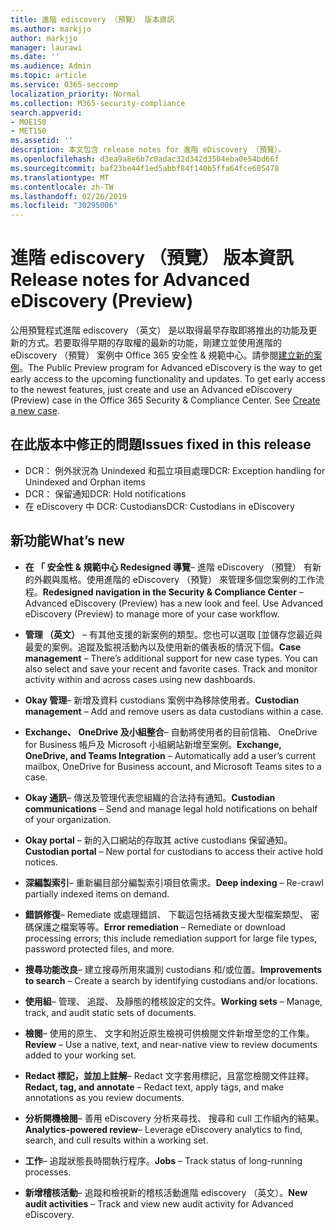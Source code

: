 ```yaml
---
title: 進階 ediscovery （預覽） 版本資訊
ms.author: markjjo
author: markjjo
manager: laurawi
ms.date: ''
ms.audience: Admin
ms.topic: article
ms.service: O365-seccomp
localization_priority: Normal
ms.collection: M365-security-compliance
search.appverid:
- MOE150
- MET150
ms.assetid: ''
description: 本文包含 release notes for 進階 eDiscovery （預覽）。
ms.openlocfilehash: d3ea9a8e6b7c0adac32d342d3504eba0e54bd66f
ms.sourcegitcommit: baf23be44f1ed5abbf84f140b5ffa64fce605478
ms.translationtype: MT
ms.contentlocale: zh-TW
ms.lasthandoff: 02/26/2019
ms.locfileid: "30295006"
---
```

# <a name="release-notes-for-advanced-ediscovery-preview"></a><span data-ttu-id="fa52d-103">進階 ediscovery （預覽） 版本資訊</span><span class="sxs-lookup"><span data-stu-id="fa52d-103">Release notes for Advanced eDiscovery (Preview)</span></span>

<span data-ttu-id="fa52d-p101">公用預覽程式進階 ediscovery （英文） 是以取得最早存取即將推出的功能及更新的方式。若要取得早期的存取權的最新的功能，剛建立並使用進階的 eDiscovery （預覽） 案例中 Office 365 安全性 & 規範中心。請參閱[建立新的案例](create-new-ediscovery-case.md)。</span><span class="sxs-lookup"><span data-stu-id="fa52d-p101">The Public Preview program for Advanced eDiscovery is the way to get early access to the upcoming functionality and updates. To get early access to the newest features, just create and use an Advanced eDiscovery (Preview) case in the Office 365 Security & Compliance Center. See [Create a new case](create-new-ediscovery-case.md).</span></span>

## <a name="issues-fixed-in-this-release"></a><span data-ttu-id="fa52d-107">在此版本中修正的問題</span><span class="sxs-lookup"><span data-stu-id="fa52d-107">Issues fixed in this release</span></span>

- <span data-ttu-id="fa52d-108">DCR： 例外狀況為 Unindexed 和孤立項目處理</span><span class="sxs-lookup"><span data-stu-id="fa52d-108">DCR: Exception handling for Unindexed and Orphan items</span></span>
- <span data-ttu-id="fa52d-109">DCR： 保留通知</span><span class="sxs-lookup"><span data-stu-id="fa52d-109">DCR: Hold notifications</span></span>
- <span data-ttu-id="fa52d-110">在 eDiscovery 中 DCR: Custodians</span><span class="sxs-lookup"><span data-stu-id="fa52d-110">DCR: Custodians in eDiscovery</span></span>

## <a name="whats-new"></a><span data-ttu-id="fa52d-111">新功能</span><span class="sxs-lookup"><span data-stu-id="fa52d-111">What’s new</span></span>

- <span data-ttu-id="fa52d-p102">**在 「 安全性 & 規範中心 Redesigned 導覽**– 進階 eDiscovery （預覽） 有新的外觀與風格。使用進階的 eDiscovery （預覽） 來管理多個您案例的工作流程。</span><span class="sxs-lookup"><span data-stu-id="fa52d-p102">**Redesigned navigation in the Security & Compliance Center** – Advanced eDiscovery (Preview) has a new look and feel. Use Advanced eDiscovery (Preview) to manage more of your case workflow.</span></span>

- <span data-ttu-id="fa52d-p103">**管理 （英文）** – 有其他支援的新案例的類型。您也可以選取 [並儲存您最近與最愛的案例。追蹤及監視活動內以及使用新的儀表板的情況下個。</span><span class="sxs-lookup"><span data-stu-id="fa52d-p103">**Case management** – There’s additional support for new case types. You can also select and save your recent and favorite cases. Track and monitor activity within and across cases using new dashboards.</span></span>

- <span data-ttu-id="fa52d-117">**Okay 管理**– 新增及資料 custodians 案例中為移除使用者。</span><span class="sxs-lookup"><span data-stu-id="fa52d-117">**Custodian management** – Add and remove users as data custodians within a case.</span></span>

- <span data-ttu-id="fa52d-118">**Exchange、 OneDrive 及小組整合**– 自動將使用者的目前信箱、 OneDrive for Business 帳戶及 Microsoft 小組網站新增至案例。</span><span class="sxs-lookup"><span data-stu-id="fa52d-118">**Exchange, OneDrive, and Teams Integration** – Automatically add a user’s current mailbox, OneDrive for Business account, and Microsoft Teams sites to a case.</span></span> 

- <span data-ttu-id="fa52d-119">**Okay 通訊**– 傳送及管理代表您組織的合法持有通知。</span><span class="sxs-lookup"><span data-stu-id="fa52d-119">**Custodian communications** – Send and manage legal hold notifications on behalf of your organization.</span></span>

- <span data-ttu-id="fa52d-120">**Okay portal** – 新的入口網站的存取其 active custodians 保留通知。</span><span class="sxs-lookup"><span data-stu-id="fa52d-120">**Custodian portal** – New portal for custodians to access their active hold notices.</span></span>

- <span data-ttu-id="fa52d-121">**深編製索引**– 重新編目部分編製索引項目依需求。</span><span class="sxs-lookup"><span data-stu-id="fa52d-121">**Deep indexing** – Re-crawl partially indexed items on demand.</span></span>

- <span data-ttu-id="fa52d-122">**錯誤修復**– Remediate 或處理錯誤、 下載這包括補救支援大型檔案類型、 密碼保護之檔案等等。</span><span class="sxs-lookup"><span data-stu-id="fa52d-122">**Error remediation** – Remediate or download processing errors; this include remediation support for large file types, password protected files, and more.</span></span> 

- <span data-ttu-id="fa52d-123">**搜尋功能改良**– 建立搜尋所用來識別 custodians 和/或位置。</span><span class="sxs-lookup"><span data-stu-id="fa52d-123">**Improvements to search** – Create a search by identifying custodians and/or locations.</span></span>

- <span data-ttu-id="fa52d-124">**使用組**– 管理、 追蹤、 及靜態的稽核設定的文件。</span><span class="sxs-lookup"><span data-stu-id="fa52d-124">**Working sets** – Manage, track, and audit static sets of documents.</span></span>

- <span data-ttu-id="fa52d-125">**檢閱**– 使用的原生、 文字和附近原生檢視可供檢閱文件新增至您的工作集。</span><span class="sxs-lookup"><span data-stu-id="fa52d-125">**Review** – Use a native, text, and near-native view to review documents added to your working set.</span></span>

- <span data-ttu-id="fa52d-126">**Redact 標記，並加上註解**– Redact 文字套用標記，且當您檢閱文件註釋。</span><span class="sxs-lookup"><span data-stu-id="fa52d-126">**Redact, tag, and annotate** – Redact text, apply tags, and make annotations as you review documents.</span></span>
  
- <span data-ttu-id="fa52d-127">**分析開機檢閱**– 善用 eDiscovery 分析來尋找、 搜尋和 cull 工作組內的結果。</span><span class="sxs-lookup"><span data-stu-id="fa52d-127">**Analytics-powered review**– Leverage eDiscovery analytics to find, search, and cull results within a working set.</span></span>

- <span data-ttu-id="fa52d-128">**工作**– 追蹤狀態長時間執行程序。</span><span class="sxs-lookup"><span data-stu-id="fa52d-128">**Jobs** – Track status of long-running processes.</span></span>

- <span data-ttu-id="fa52d-129">**新增稽核活動**– 追蹤和檢視新的稽核活動進階 ediscovery （英文）。</span><span class="sxs-lookup"><span data-stu-id="fa52d-129">**New audit activities** – Track and view new audit activity for Advanced eDiscovery.</span></span>
